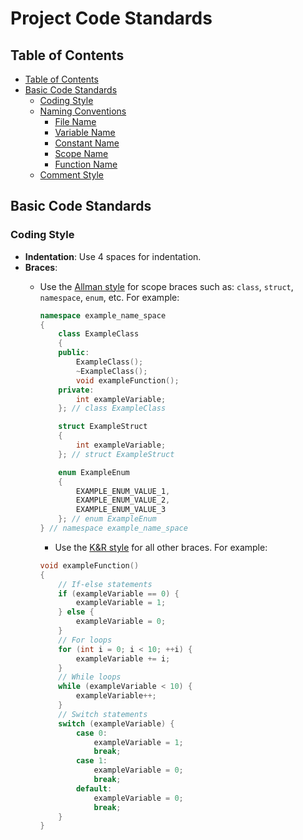 # Project Code Standards

## Table of Contents

- [Table of Contents](#table-of-contents)
- [Basic Code Standards](#basic-code-standards)
  - [Coding Style](#coding-style)
  - [Naming Conventions](#naming-conventions)
    - [File Name](#file-name)
    - [Variable Name](#variable-name)
    - [Constant Name](#constant-name)
    - [Scope Name](#scope-name)
    - [Function Name](#function-name)
  - [Comment Style](#comment-style)
  
## Basic Code Standards

### Coding Style

- **Indentation**: Use 4 spaces for indentation.
- **Braces**:
  - Use the [Allman style](https://en.wikipedia.org/wiki/Indentation_style#Allman_style) for scope braces such as: `class`, `struct`, `namespace`, `enum`, etc. For example:

    ```cpp
    namespace example_name_space
    {
        class ExampleClass
        {
        public:
            ExampleClass();
            ~ExampleClass();
            void exampleFunction();
        private:
            int exampleVariable;
        }; // class ExampleClass

        struct ExampleStruct
        {
            int exampleVariable;
        }; // struct ExampleStruct

        enum ExampleEnum
        {
            EXAMPLE_ENUM_VALUE_1,
            EXAMPLE_ENUM_VALUE_2,
            EXAMPLE_ENUM_VALUE_3
        }; // enum ExampleEnum
    } // namespace example_name_space
    ```

    - Use the [K&R style](https://en.wikipedia.org/wiki/Indentation_style#K&R_style) for all other braces. For example:

    ```cpp
    void exampleFunction()
    {   
        // If-else statements
        if (exampleVariable == 0) {
            exampleVariable = 1;
        } else {
            exampleVariable = 0;
        }
        // For loops
        for (int i = 0; i < 10; ++i) {
            exampleVariable += i;
        }
        // While loops
        while (exampleVariable < 10) {
            exampleVariable++;
        }
        // Switch statements
        switch (exampleVariable) {
            case 0:
                exampleVariable = 1;
                break;
            case 1:
                exampleVariable = 0;
                break;
            default:
                exampleVariable = 0;
                break;
        }
    }
    ```
